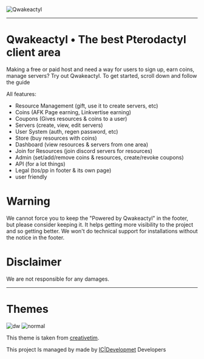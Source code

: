 
![Qwakeactyl](https://media.discordapp.net/attachments/939526295434444850/940603150044377178/unknown.png)

<hr>

# Qwakeactyl • The best Pterodactyl client area
Making a free or paid host and need a way for users to sign up, earn coins, manage servers? Try out Qwakeactyl.
To get started, scroll down and follow the guide

All features:
- Resource Management (gift, use it to create servers, etc)
- Coins (AFK Page earning, Linkvertise earning)
- Coupons (Gives resources & coins to a user)
- Servers (create, view, edit servers)
- User System (auth, regen password, etc)
- Store (buy resources with coins)
- Dashboard (view resources & servers from one area)
- Join for Resources (join discord servers for resources)
- Admin (set/add/remove coins & resources, create/revoke coupons)
- API (for a lot things)
- Legal (tos/pp in footer & its own page)
- user friendly
# Warning

We cannot force you to keep the "Powered by Qwakeactyl" in the footer, but please consider keeping it. It helps getting more visibility to the project and so getting better. We won't do technical support for installations without the notice in the footer.

# Disclaimer

We are not responsible for any damages.

<hr>

# Themes
![dw](https://media.discordapp.net/attachments/939526295434444850/940603150044377178/unknown.png)
![normal](https://media.discordapp.net/attachments/939868719507718165/940867934648143912/unknown.png?width=985&height=447)

This theme is taken from [creativetim](https://github.com/creativetimofficial).

This project Is managed by made by [IC|Developmet](https://github.com/Team-IC) Developers
